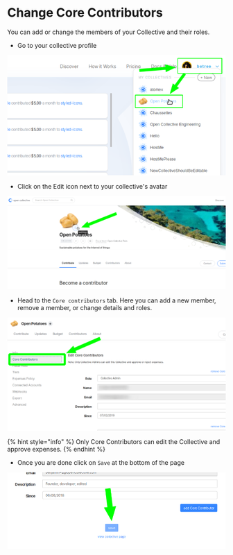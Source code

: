 # Change Core Contributors

You can add or change the members of your Collective and their roles.

* Go to your collective profile

![](../.gitbook/assets/image%20%283%29.png)

* Click on the Edit icon next to your collective's avatar

![](../.gitbook/assets/image%20%289%29%20%281%29.png)

* Head to the `Core contributors` tab. Here you can add a new member, remove a member, or change details and roles. 

![](../.gitbook/assets/image%20%282%29%20%281%29.png)

{% hint style="info" %}
Only Core Contributors can edit the Collective and approve expenses.
{% endhint %}

* Once you are done click on `Save` at the bottom of the page

![](../.gitbook/assets/image%20%286%29.png)

